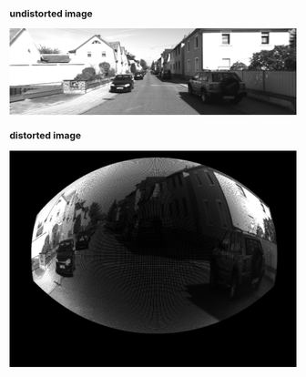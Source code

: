 ### undistorted image
![Alt text](data/0000000016.png?raw=true "undistorted image")
### distorted image
![Alt text](data/distorted.jpg?raw=true "distorted image")